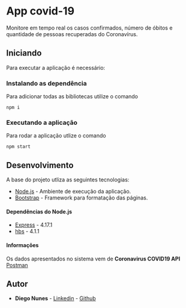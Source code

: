 # App covid-19

Monitore em tempo real os casos confirmados, número de óbitos e quantidade de pessoas recuperadas do Coronavírus.

## Iniciando 

Para executar a aplicação é necessário:

### Instalando as dependência 

Para adicionar todas as bibliotecas utilize o comando

```
npm i
```

### Executando a aplicação

Para rodar a aplicação utlize o comando

```
npm start
```

## Desenvolvimento

A base do projeto utliza as seguintes tecnologias:

* [Node.js](https://nodejs.org/dist/latest-v12.x/docs/api/) - Ambiente de execução da aplicação.
* [Bootstrap](https://getbootstrap.com/docs/4.5/getting-started/introduction/) - Framework para formatação das páginas.

#### Dependências do Node.js

* [Express](https://www.npmjs.com/package/express) - 4.17.1
* [hbs](https://www.npmjs.com/package/hbs) - 4.1.1

#### Informações

Os dados apresentados no sistema vem de **Coronavirus COVID19 API** [Postman](https://documenter.getpostman.com/view/10808728/SzS8rjbc?version=latest)

## Autor

* **Diego Nunes** - [Linkedin](https://www.linkedin.com/in/diegodleonnunes/) - [Github](https://github.com/diegodnunes12/)

